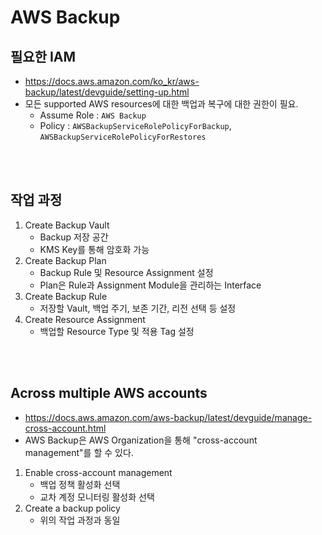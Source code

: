 # AWS Backup

## 필요한 IAM
* https://docs.aws.amazon.com/ko_kr/aws-backup/latest/devguide/setting-up.html
* 모든 supported AWS resources에 대한 백업과 복구에 대한 권한이 필요.
    * Assume Role : ```AWS Backup```
    * Policy : ```AWSBackupServiceRolePolicyForBackup```, ```AWSBackupServiceRolePolicyForRestores```
</br>
</br>


## 작업 과정
1. Create Backup Vault
    * Backup 저장 공간
    * KMS Key를 통해 암호화 가능
2. Create Backup Plan
    * Backup Rule 및 Resource Assignment 설정
    * Plan은 Rule과 Assignment Module을 관리하는 Interface
3. Create Backup Rule
    * 저장할 Vault, 백업 주기, 보존 기간, 리전 선택 등 설정
4. Create Resource Assignment
    * 백업할 Resource Type 및 적용 Tag 설정
</br>
</br>


## Across multiple AWS accounts 
* https://docs.aws.amazon.com/aws-backup/latest/devguide/manage-cross-account.html
* AWS Backup은 AWS Organization을 통해 "cross-account management"를 할 수 있다.
1. Enable cross-account management
    * 백업 정책 활성화 선택
    * 교차 계정 모니터링 활성화 선택
2. Create a backup policy
    * 위의 작업 과정과 동일


